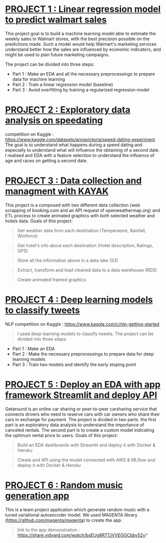 # [PROJECT 1 : Linear regression model to predict walmart sales](https://github.com/KevinGfox/Certification/tree/main/bloc3)
This project goal is to build a machine learning model able to estimate the weekly sales in Walmart stores, with the best precision possible on the predictions made. Such a model would help Walmart's marketing services understand better how the sales are influenced by economic indicators, and might be used to plan future marketing campaigns.

The project can be divided into three steps:

- Part 1 : Make an EDA and all the necessary preprocessings to prepare data for machine learning 
- Part 2 : Train a linear regression model (baseline) 
- Part 3 : Avoid overfitting by training a regularized regression model

# [PROJECT 2 : Exploratory data analysis on speedating](https://github.com/KevinGfox/Certification/tree/main/bloc2)
competition on Kaggle : https://www.kaggle.com/datasets/annavictoria/speed-dating-experiment
The goal is to understand what happens during a speed dating and especially to understand what will influence the obtaining of a second date.
I realised and EDA with a feature selection to understand the influence of age and races on getting a second date.

# [PROJECT 3 : Data collection and managment with KAYAK](https://github.com/KevinGfox/Certification/tree/main/bloc1)
This project is a composed with two different data collection (web scrapping of booking.com and an API request of openweathermap.org) and ETL process to create animated graphics with both selected weather and hotels data. Goals of this project:

> Get weather data from each destination (Temperature, Rainfall, Winforce)

> Get hotel's info about each destination (Hotel description, Ratings, GPS)

> Store all the information above in a data lake (S3)

> Extract, transform and load cleaned data to a data warehouse (RDS)

> Create animated framed graphics

# [PROJECT 4 : Deep learning models to classify tweets](https://github.com/KevinGfox/Certification/tree/main/bloc4)
NLP competition on Kaggle : https://www.kaggle.com/c/nlp-getting-started
> I used deep learning models to classify tweets. 
The project can be divided into three steps:

- Part 1 : Make an EDA
- Part 2 : Make the necessary preprocessings to prepare data for deep learning models
- Part 3 : Train two models and identify the early stoping point

# [PROJECT 5 : Deploy an EDA with app framework Streamlit and deploy API](https://github.com/KevinGfox/Certification/tree/main/bloc5)
Getaround is an online car sharing or peer-to-peer carsharing service that connects drivers who need to reserve cars with car owners who share their cars in exchange for payment.
The project is divided in two parts. the first part is an exploratory data analysis to understand the importance of canceled rentals. The second part is to create a custom model indicating the optimum rental price to users. 
Goals of this project:
> Build an EDA dashboards with Streamlit and deploy it with Docker & Heroku

> Create and API using the model connected with AWS & MLflow and deploy it with Docker & Heroku

# [PROJECT 6 : Random music generation app](https://github.com/KevinGfox/Certification/tree/main/bloc6)
This is a team project application which generate random music with a tuned variational autoencoder model.
We used MAGENTA library (https://github.com/magenta/magenta) to create the app.
> link to the app demonstration : https://share.vidyard.com/watch/bsEUg8R77JVVEGGCbbv52v?



